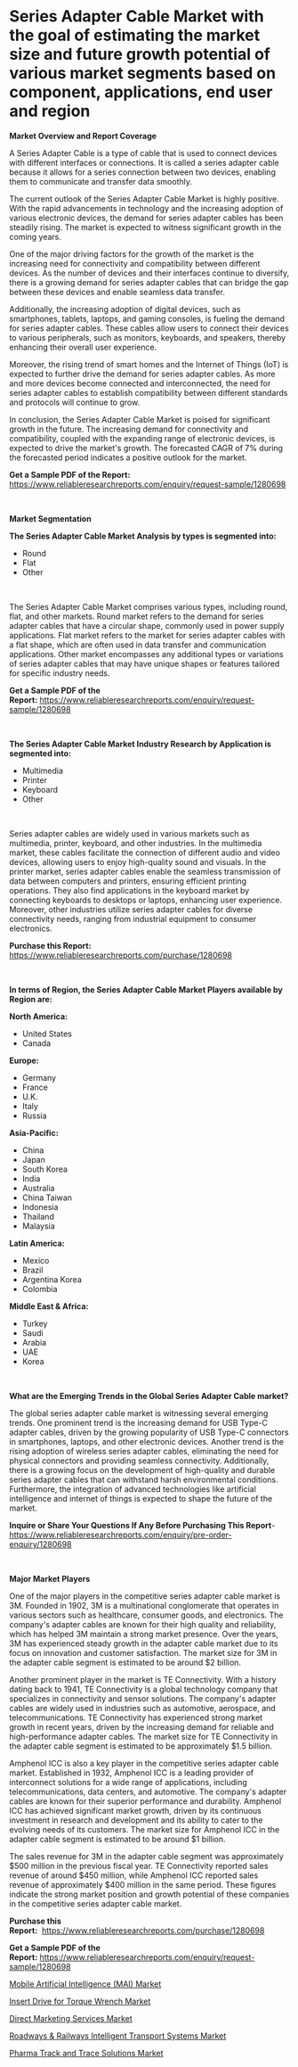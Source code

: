 <p><h1>Series Adapter Cable Market with the goal of estimating the market size and future growth potential of various market segments based on component, applications, end user and region</h1></p><p><strong>Market Overview and Report Coverage</strong></p>
<p><p>A Series Adapter Cable is a type of cable that is used to connect devices with different interfaces or connections. It is called a series adapter cable because it allows for a series connection between two devices, enabling them to communicate and transfer data smoothly.</p><p>The current outlook of the Series Adapter Cable Market is highly positive. With the rapid advancements in technology and the increasing adoption of various electronic devices, the demand for series adapter cables has been steadily rising. The market is expected to witness significant growth in the coming years.</p><p>One of the major driving factors for the growth of the market is the increasing need for connectivity and compatibility between different devices. As the number of devices and their interfaces continue to diversify, there is a growing demand for series adapter cables that can bridge the gap between these devices and enable seamless data transfer.</p><p>Additionally, the increasing adoption of digital devices, such as smartphones, tablets, laptops, and gaming consoles, is fueling the demand for series adapter cables. These cables allow users to connect their devices to various peripherals, such as monitors, keyboards, and speakers, thereby enhancing their overall user experience.</p><p>Moreover, the rising trend of smart homes and the Internet of Things (IoT) is expected to further drive the demand for series adapter cables. As more and more devices become connected and interconnected, the need for series adapter cables to establish compatibility between different standards and protocols will continue to grow.</p><p>In conclusion, the Series Adapter Cable Market is poised for significant growth in the future. The increasing demand for connectivity and compatibility, coupled with the expanding range of electronic devices, is expected to drive the market's growth. The forecasted CAGR of 7% during the forecasted period indicates a positive outlook for the market.</p></p>
<p><strong>Get a Sample PDF of the Report:</strong> <a href="https://www.reliableresearchreports.com/enquiry/request-sample/1280698">https://www.reliableresearchreports.com/enquiry/request-sample/1280698</a></p>
<p>&nbsp;</p>
<p><strong>Market Segmentation</strong></p>
<p><strong>The Series Adapter Cable Market Analysis by types is segmented into:</strong></p>
<p><ul><li>Round</li><li>Flat</li><li>Other</li></ul></p>
<p>&nbsp;</p>
<p><p>The Series Adapter Cable Market comprises various types, including round, flat, and other markets. Round market refers to the demand for series adapter cables that have a circular shape, commonly used in power supply applications. Flat market refers to the market for series adapter cables with a flat shape, which are often used in data transfer and communication applications. Other market encompasses any additional types or variations of series adapter cables that may have unique shapes or features tailored for specific industry needs.</p></p>
<p><strong>Get a Sample PDF of the Report:</strong>&nbsp;<a href="https://www.reliableresearchreports.com/enquiry/request-sample/1280698">https://www.reliableresearchreports.com/enquiry/request-sample/1280698</a></p>
<p>&nbsp;</p>
<p><strong>The Series Adapter Cable Market Industry Research by Application is segmented into:</strong></p>
<p><ul><li>Multimedia</li><li>Printer</li><li>Keyboard</li><li>Other</li></ul></p>
<p>&nbsp;</p>
<p><p>Series adapter cables are widely used in various markets such as multimedia, printer, keyboard, and other industries. In the multimedia market, these cables facilitate the connection of different audio and video devices, allowing users to enjoy high-quality sound and visuals. In the printer market, series adapter cables enable the seamless transmission of data between computers and printers, ensuring efficient printing operations. They also find applications in the keyboard market by connecting keyboards to desktops or laptops, enhancing user experience. Moreover, other industries utilize series adapter cables for diverse connectivity needs, ranging from industrial equipment to consumer electronics.</p></p>
<p><strong>Purchase this Report:</strong>&nbsp; <a href="https://www.reliableresearchreports.com/purchase/1280698">https://www.reliableresearchreports.com/purchase/1280698</a></p>
<p>&nbsp;</p>
<p><strong>In terms of Region, the Series Adapter Cable Market Players available by Region are:</strong></p>
<p>
    <p> <strong> North America: </strong>
        <ul>
            <li>United States</li>
            <li>Canada</li>
        </ul>
        </p> 
    <p> <strong> Europe: </strong>
        <ul>
            <li>Germany</li>
            <li>France</li>
            <li>U.K.</li>
            <li>Italy</li>
            <li>Russia</li>
        </ul>
        </p> 
    <p> <strong> Asia-Pacific: </strong>
        <ul>
            <li>China</li>
            <li>Japan</li>
            <li>South Korea</li>
            <li>India</li>
            <li>Australia</li>
            <li>China Taiwan</li>
            <li>Indonesia</li>
            <li>Thailand</li>
            <li>Malaysia</li>
        </ul>
        </p> 
    <p> <strong> Latin America: </strong>
        <ul>
            <li>Mexico</li>
            <li>Brazil</li>
            <li>Argentina Korea</li>
            <li>Colombia</li>
        </ul>
        </p> 
    <p> <strong> Middle East & Africa: </strong>
        <ul>
            <li>Turkey</li>
            <li>Saudi</li>
            <li>Arabia</li>
            <li>UAE</li>
            <li>Korea</li>
        </ul>
    </p>
    </p>
<p>&nbsp;</p>
<p><strong>What are the Emerging Trends in the Global Series Adapter Cable market?</strong></p>
<p><p>The global series adapter cable market is witnessing several emerging trends. One prominent trend is the increasing demand for USB Type-C adapter cables, driven by the growing popularity of USB Type-C connectors in smartphones, laptops, and other electronic devices. Another trend is the rising adoption of wireless series adapter cables, eliminating the need for physical connectors and providing seamless connectivity. Additionally, there is a growing focus on the development of high-quality and durable series adapter cables that can withstand harsh environmental conditions. Furthermore, the integration of advanced technologies like artificial intelligence and internet of things is expected to shape the future of the market.</p></p>
<p><strong>Inquire or Share Your Questions If Any Before Purchasing This Report</strong>- <a href="https://www.reliableresearchreports.com/enquiry/pre-order-enquiry/1280698">https://www.reliableresearchreports.com/enquiry/pre-order-enquiry/1280698</a></p>
<p>&nbsp;</p>
<p><strong>Major Market Players</strong></p>
<p><p>One of the major players in the competitive series adapter cable market is 3M. Founded in 1902, 3M is a multinational conglomerate that operates in various sectors such as healthcare, consumer goods, and electronics. The company's adapter cables are known for their high quality and reliability, which has helped 3M maintain a strong market presence. Over the years, 3M has experienced steady growth in the adapter cable market due to its focus on innovation and customer satisfaction. The market size for 3M in the adapter cable segment is estimated to be around $2 billion.</p><p>Another prominent player in the market is TE Connectivity. With a history dating back to 1941, TE Connectivity is a global technology company that specializes in connectivity and sensor solutions. The company's adapter cables are widely used in industries such as automotive, aerospace, and telecommunications. TE Connectivity has experienced strong market growth in recent years, driven by the increasing demand for reliable and high-performance adapter cables. The market size for TE Connectivity in the adapter cable segment is estimated to be approximately $1.5 billion.</p><p>Amphenol ICC is also a key player in the competitive series adapter cable market. Established in 1932, Amphenol ICC is a leading provider of interconnect solutions for a wide range of applications, including telecommunications, data centers, and automotive. The company's adapter cables are known for their superior performance and durability. Amphenol ICC has achieved significant market growth, driven by its continuous investment in research and development and its ability to cater to the evolving needs of its customers. The market size for Amphenol ICC in the adapter cable segment is estimated to be around $1 billion.</p><p>The sales revenue for 3M in the adapter cable segment was approximately $500 million in the previous fiscal year. TE Connectivity reported sales revenue of around $450 million, while Amphenol ICC reported sales revenue of approximately $400 million in the same period. These figures indicate the strong market position and growth potential of these companies in the competitive series adapter cable market.</p></p>
<p><strong>Purchase this Report:</strong>&nbsp;&nbsp;<a href="https://www.reliableresearchreports.com/purchase/1280698">https://www.reliableresearchreports.com/purchase/1280698</a></p>
<p></p>
<p><strong>Get a Sample PDF of the Report:</strong>&nbsp;<a href="https://www.reliableresearchreports.com/enquiry/request-sample/1280698">https://www.reliableresearchreports.com/enquiry/request-sample/1280698</a></p>
<p><p><a href="https://github.com/sofyaavrova/Market-Research-Report-List-1/blob/main/mobile-artificial-intelligence-mai-market.md">Mobile Artificial Intelligence (MAI) Market</a></p><p><a href="https://www.linkedin.com/pulse/insert-drive-torque-wrench-market-size-2023-2030-global-industrial-exjef/">Insert Drive for Torque Wrench Market</a></p><p><a href="https://medium.com/@besaosmani1903/direct-marketing-services-market-furnishes-information-on-market-share-market-trends-and-market-386d217990c5">Direct Marketing Services Market</a></p><p><a href="https://github.com/kholmovskayalyudmila/Market-Research-Report-List-1/blob/main/roadways-railways-intelligent-transport-systems-market.md">Roadways & Railways Intelligent Transport Systems Market</a></p><p><a href="https://medium.com/@markuspagac2023/pharma-track-and-trace-solutions-market-size-cagr-trends-2024-2030-6c82b9271a54">Pharma Track and Trace Solutions Market</a></p></p>